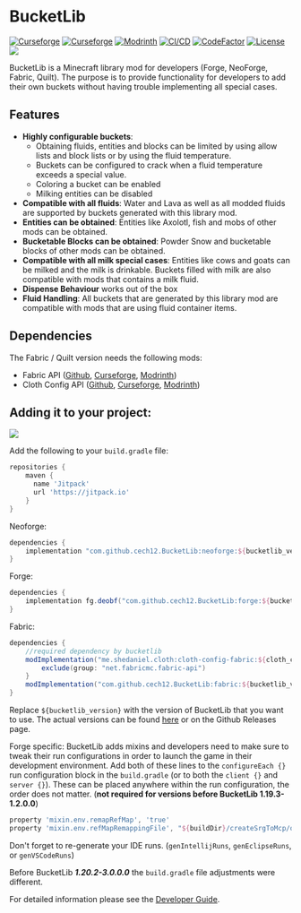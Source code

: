 # BucketLib

[![Curseforge](http://cf.way2muchnoise.eu/full_bucketlib_downloads(0D0D0D-F16436-fff-010101-fff).svg)](https://www.curseforge.com/minecraft/mc-mods/bucketlib)
[![Curseforge](http://cf.way2muchnoise.eu/versions/For%20MC_bucketlib_all(0D0D0D-F16436-fff-010101).svg)](https://www.curseforge.com/minecraft/mc-mods/bucketlib/files)
[![Modrinth](https://img.shields.io/modrinth/dt/DItE655o?label=Modrinth&logo=modrinth)](https://modrinth.com/mod/bucketlib)
[![CI/CD](https://github.com/cech12/BucketLib/actions/workflows/cicd-workflow.yml/badge.svg)](https://github.com/cech12/BucketLib/actions/workflows/cicd-workflow.yml)
[![CodeFactor](https://www.codefactor.io/repository/github/cech12/bucketlib/badge)](https://www.codefactor.io/repository/github/cech12/bucketlib)
[![License](https://img.shields.io/github/license/cech12/BucketLib)](http://opensource.org/licenses/MIT)
[![](https://img.shields.io/discord/752506676719910963.svg?style=flat&color=informational&logo=discord&label=Discord)](https://discord.gg/gRUFH5t)

BucketLib is a Minecraft library mod for developers (Forge, NeoForge, Fabric, Quilt). The purpose is to provide functionality for developers to add their own buckets 
without having trouble implementing all special cases.

## Features

- **Highly configurable buckets**:
  - Obtaining fluids, entities and blocks can be limited by using allow lists and block lists or by using the fluid temperature.
  - Buckets can be configured to crack when a fluid temperature exceeds a special value.
  - Coloring a bucket can be enabled
  - Milking entities can be disabled
- **Compatible with all fluids**: Water and Lava as well as all modded fluids are supported by buckets generated with this library mod. 
- **Entities can be obtained**: Entities like Axolotl, fish and mobs of other mods can be obtained.
- **Bucketable Blocks can be obtained**: Powder Snow and bucketable blocks of other mods can be obtained.
- **Compatible with all milk special cases**: Entities like cows and goats can be milked and the milk is drinkable. Buckets filled with milk are also compatible with mods that contains a milk fluid.
- **Dispense Behaviour** works out of the box
- **Fluid Handling**: All buckets that are generated by this library mod are compatible with mods that are using fluid container items.

## Dependencies

The Fabric / Quilt version needs the following mods:

- Fabric API ([Github](https://github.com/FabricMC/fabric), [Curseforge](https://www.curseforge.com/minecraft/mc-mods/fabric-api), [Modrinth](https://modrinth.com/mod/fabric-api))
- Cloth Config API ([Github](https://github.com/shedaniel/cloth-config), [Curseforge](https://www.curseforge.com/minecraft/mc-mods/cloth-config), [Modrinth](https://modrinth.com/mod/cloth-config))

## Adding it to your project:

[![](https://jitpack.io/v/cech12/BucketLib.svg)](https://jitpack.io/#cech12/BucketLib)

Add the following to your `build.gradle` file:

```groovy
repositories {
    maven {
      name 'Jitpack'
      url 'https://jitpack.io'
    }
}
```

Neoforge:
```groovy
dependencies {
    implementation "com.github.cech12.BucketLib:neoforge:${bucketlib_version}"
}
```

Forge:
```groovy
dependencies {
    implementation fg.deobf("com.github.cech12.BucketLib:forge:${bucketlib_version}")
}
```

Fabric:
```groovy
dependencies {
    //required dependency by bucketlib
    modImplementation("me.shedaniel.cloth:cloth-config-fabric:${cloth_config_version}") {
        exclude(group: "net.fabricmc.fabric-api")
    }
    modImplementation("com.github.cech12.BucketLib:fabric:${bucketlib_version}")
}
```

Replace `${bucketlib_version}` with the version of BucketLib that you want to use. The actual versions can be found [here](https://jitpack.io/api/builds/com.github.cech12/BucketLib) or on the Github Releases page.

Forge specific: BucketLib adds mixins and developers need to make sure to tweak their run configurations in order to launch the game in their development environment.
Add both of these lines to the `configureEach {}` run configuration block in the `build.gradle` (or to both the `client {}` and `server {}`). These can be placed anywhere within the run configuration, the order does not matter. (**not required for versions before BucketLib 1.19.3-1.2.0.0**)

```groovy
property 'mixin.env.remapRefMap', 'true'
property 'mixin.env.refMapRemappingFile', "${buildDir}/createSrgToMcp/output.srg"
```

Don't forget to re-generate your IDE runs. (`genIntellijRuns`, `genEclipseRuns`, or `genVSCodeRuns`)

Before BucketLib ***1.20.2-3.0.0.0*** the `build.gradle` file adjustments were different.

For detailed information please see the [Developer Guide](https://github.com/cech12/BucketLib/wiki/Developer-Guide).
